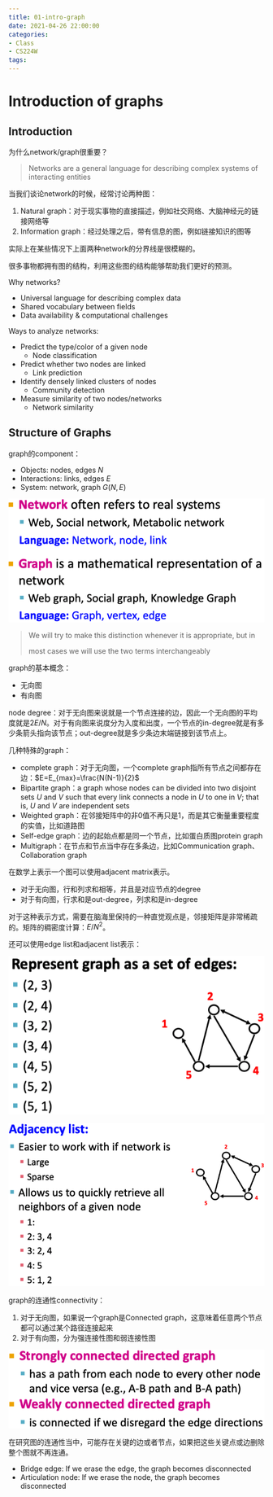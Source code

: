 ```yaml
---
title: 01-intro-graph
date: 2021-04-26 22:00:00
categories:
- Class
- CS224W
tags:
---
```


# Introduction of graphs

## Introduction

为什么network/graph很重要？

> Networks are a general language for describing complex systems of interacting entities

当我们谈论network的时候，经常讨论两种图：

1. Natural graph：对于现实事物的直接描述，例如社交网络、大脑神经元的链接网络等
2. Information graph：经过处理之后，带有信息的图，例如链接知识的图等

<!--more-->

实际上在某些情况下上面两种network的分界线是很模糊的。

很多事物都拥有图的结构，利用这些图的结构能够帮助我们更好的预测。

Why networks?

- Universal language for describing complex data
- Shared vocabulary between fields
- Data availability & computational challenges

Ways to analyze networks:

- Predict the type/color of a given node
  - Node classification
- Predict whether two nodes are linked
  - Link prediction
- Identify densely linked clusters of nodes
  - Community detection
- Measure similarity of two nodes/networks
  - Network similarity

## Structure of Graphs

 graph的component：

- Objects: nodes, edges	$N$
- Interactions: links, edges	$E$
- System: network, graph     $G(N, E)$

![image-20210309193044665](01-intro-graph/image-20210309193044665.png)

> We will try to make this distinction whenever it is appropriate, but in
>
> most cases we will use the two terms interchangeably

graph的基本概念：

- 无向图
- 有向图

node degree：对于无向图来说就是一个节点连接的边，因此一个无向图的平均度就是$2E/N$。对于有向图来说度分为入度和出度，一个节点的in-degree就是有多少条箭头指向该节点；out-degree就是多少条边末端链接到该节点上。

几种特殊的graph：

- complete graph：对于无向图，一个complete graph指所有节点之间都存在边：$E=E_{max}=\frac{N(N-1)}{2}$
- Bipartite graph：a graph whose nodes can be divided into two disjoint sets $U$ and $V$ such that every link connects a node in $U$ to one in $V$; that is, $U$ and $V$ are independent sets
- Weighted graph：在邻接矩阵中的非0值不再只是1，而是其它衡量重要程度的实值，比如道路图
- Self-edge graph：边的起始点都是同一个节点，比如蛋白质图protein graph
- Multigraph：在节点和节点当中存在多条边，比如Communication graph、Collaboration graph

在数学上表示一个图可以使用adjacent matrix表示。

- 对于无向图，行和列求和相等，并且是对应节点的degree
- 对于有向图，行求和是out-degree，列求和是in-degree

对于这种表示方式，需要在脑海里保持的一种直觉观点是，邻接矩阵是非常稀疏的。矩阵的稠密度计算：$E/N^2$。

还可以使用edge list和adjacent list表示：

![](01-intro-graph/image-20210309203007866.png)

![](01-intro-graph/image-20210309203034763.png)

graph的连通性connectivity：

1. 对于无向图，如果说一个graph是Connected graph，这意味着任意两个节点都可以通过某个路径连接起来
2. 对于有向图，分为强连接性图和弱连接性图

![](01-intro-graph/image-20210309204211861.png)

在研究图的连通性当中，可能存在关键的边或者节点，如果把这些关键点或边删除整个图就不再连通。

- Bridge edge: If we erase the edge, the graph becomes disconnected
- Articulation node: If we erase the node, the graph becomes disconnected
